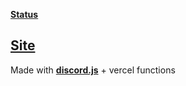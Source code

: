 **[Status](https://statuspage.freshping.io/49143-ethbot)**  

## [Site](https://eth-price-discord-bot.vercel.app)  

Made with **[discord.js](https://github.com/discordjs/discord.js/)** + vercel functions

